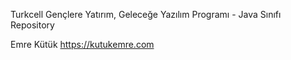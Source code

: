 
Turkcell Gençlere Yatırım, Geleceğe Yazılım Programı - Java Sınıfı Repository

Emre Kütük
https://kutukemre.com
